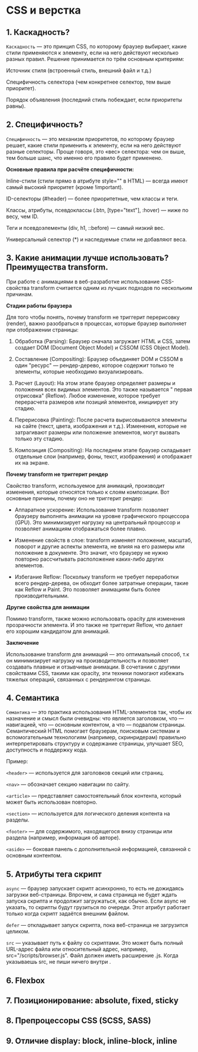 # CSS и верстка

## 1. Каскадность?

`Каскадность` — это принцип CSS, по которому браузер выбирает, какие стили применяются к элементу, если на него
действуют несколько разных правил. Решение принимается по трём основным критериям:

Источник стиля (встроенный стиль, внешний файл и т.д.)

Специфичность селектора (чем конкретнее селектор, тем выше приоритет).

Порядок объявления (последний стиль побеждает, если приоритеты равны).

## 2. Специфичность?

`Специфичность` — это механизм приоритетов, по которому браузер решает, какие стили применить к элементу, если на него
действуют разные селекторы.
Проще говоря, это «вес» селектора: чем он выше, тем больше шанс, что именно его правило будет применено.

**Основные правила при расчёте специфичности:**

Inline-стили (стили прямо в атрибуте style="" в HTML) — всегда имеют самый высокий приоритет (кроме !important).

ID-селекторы (#header) — более приоритетные, чем классы и теги.

Классы, атрибуты, псевдоклассы (.btn, [type="text"], :hover) — ниже по весу, чем ID.

Теги и псевдоэлементы (div, h1, ::before) — самый низкий вес.

Универсальный селектор (*) и наследуемые стили не добавляют веса.

## 3. **Какие анимации лучше использовать? Преимущества transform.**

При работе с анимациями в веб-разработке использование CSS-свойства transform считается одним из лучших подходов по
нескольким причинам.

**Стадии работы браузера**

Для того чтобы понять, почему transform не триггерит перерисовку (render), важно разобраться в процессах, которые
браузер выполняет при отображении страницы:

1. Обработка (Parsing): Браузер сначала загружает HTML и CSS, затем создает DOM (Document Object Model) и CSSOM (CSS
   Object Model).

2. Составление (Compositing): Браузер объединяет DOM и CSSOM в один "ресурс" — рендер-дерево, которое содержит только те
   элементы, которые необходимо визуализировать.

3. Расчет (Layout): На этом этапе браузер определяет размеры и положения всех видимых элементов. Это также называется "
   первая отрисовка" (Reflow). Любое изменение, которое требует перерасчета размеров или позиций элементов, инициирует
   эту стадию.

4. Перерисовка (Painting): После расчета вырисовываются элементы на сайте (текст, цвета, изображения и т.д.). Изменения,
   которые не затрагивают размеры или положение элементов, могут вызвать только эту стадию.

5. Композиция (Compositing): На последнем этапе браузер складывает отдельные слои (например, фоны, текст, изображения) и
   отображает их на экране.

**Почему transform не триггерит рендер**

Свойство transform, используемое для анимаций, производит изменения, которые относятся только к слоям композиции. Вот
основные причины, почему оно не триггерит рендер:

- Аппаратное ускорение: Использование transform позволяет браузеру выполнять анимации на уровне графического
  процессора (GPU). Это минимизирует нагрузку на центральный процессор и позволяет анимациям отображаться более плавно.

- Изменение свойств в слое: transform изменяет положение, масштаб, поворот и другие аспекты элемента, не влияя на его
  размеры или положение в документе. Это значит, что браузеру не нужно повторно рассчитывать расположение каких-либо
  других элементов.

- Избегание Reflow: Поскольку transform не требует переработки всего рендер-дерева, он обходит более затратные операции,
  такие как Reflow и Paint. Это позволяет анимациям быть более производительными.

**Другие свойства для анимации**

Помимо transform, также можно использовать opacity для изменения прозрачности элемента. И это также не триггерит Reflow,
что делает его хорошим кандидатом для анимаций.

**Заключение**

Использование transform для анимаций — это оптимальный способ, т.к он минимизирует нагрузку на производительность и
позволяет создавать плавные и отзывчивые анимации. В сочетании с другими свойствами CSS, такими как opacity, эти техники
помогают избежать тяжелых операций, связанных с рендерингом страницы.

## 4. Семантика

`Семантика` — это практика использования HTML-элементов так, чтобы их назначение и смысл были очевидны: что является
заголовком, что — навигацией, что — основным контентом, а что — подвалом страницы. Семантический HTML помогает
браузерам, поисковым системам и вспомогательным технологиям (например, скринридерам) правильно интерпретировать
структуру и содержание страницы, улучшает SEO, доступность и поддержку кода.

Пример:

`<header>` — используется для заголовков секций или страниц.

`<nav>` — обозначает секцию навигации по сайту.

`<article>` — представляет самостоятельный блок контента, который может быть использован повторно.

`<section>` — используется для логического деления контента на разделы.

`<footer>` — для содержимого, находящегося внизу страницы или раздела (например, информация об авторе).

`<aside>` — боковая панель с дополнительной информацией, связанной с основным контентом.

## 5. Атрибуты тега скрипт

`async` — браузер запускает скрипт асинхронно, то есть не дожидаясь загрузки веб-страницы. Впрочем, и сама страница не
будет ждать запуска скрипта и продолжит загружаться, как обычно. Если async не указать, то скрипты будут грузиться по
очереди. Этот атрибут работает только когда скрипт задаётся внешним файлом.

`defer` — откладывает запуск скрипта, пока веб-страница не загрузится целиком.

`src` — указывает путь к файлу со скриптами. Это может быть полный URL-адрес файла или относительный адрес, например,
src="/scripts/browser.js". Файл должен иметь расширение .js. Когда указываешь src, не пиши ничего
внутри <script>...</script>.

## 6. Flexbox

## 7. Позиционирование: absolute, fixed, sticky

## 8. Препроцессоры CSS (SCSS, SASS)

## 9. Отличие display: block, inline-block, inline